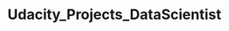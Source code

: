 # Udacity_Projects_DataScientist



<!--<a href="Data Scientist nanodegree.pdf"
     style="float: left; margin-right: 10px;"></a>-->
     
<script src="/js/pdfobject.js"></script>
<script>PDFObject.embed("/pdf/Data Scientist nanodegree.pdf", "#example1");</script>

<div id="example1"></div>

